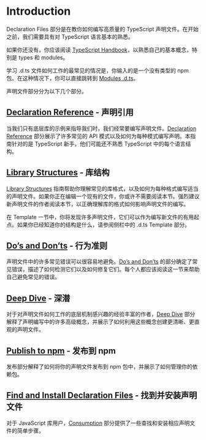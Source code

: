 # Introduction

Declaration Files 部分是在教你如何编写高质量的 TypeScript 声明文件。在开始之前，我们需要具有对 TypeScript 语言基本的熟悉。

如果你还没有，你应该阅读 [TypeScript Handbook](https://www.typescriptlang.org/docs/handbook/2/basic-types.html)，以熟悉自己的基本概念，特别是 types 和 modules。

学习 .d.ts 文件如何工作的最常见的情况是，你输入的是一个没有类型的 npm 包。在这种情况下，你可以直接跳转到 [Modules .d.ts](https://www.typescriptlang.org/docs/handbook/declaration-files/templates/module-d-ts.html)。

声明文件部分分为以下几个部分。

## [Declaration Reference](https://www.typescriptlang.org/docs/handbook/declaration-files/by-example.html) - 声明引用

当我们只有底层库的示例来指导我们时，我们经常要编写声明文件。[Declaration Reference](https://www.typescriptlang.org/docs/handbook/declaration-files/by-example.html) 部分展示了许多常见的 API 模式以及如何为每种模式编写声明。本指南针对的是 TypeScript 新手，他们可能还不熟悉 TypeScript 中的每个语言结构。

## [Library Structures](https://www.typescriptlang.org/docs/handbook/declaration-files/library-structures.html) - 库结构

[Library Structures](https://www.typescriptlang.org/docs/handbook/declaration-files/library-structures.html) 指南帮助你理解常见的库格式，以及如何为每种格式编写适当的声明文件。如果你正在编辑一个现有的文件，你或许不需要阅读本节。强烈建议新声明文件的作者阅读本节，以正确理解库的格式如何影响声明文件的编写。

在 Template 一节中，你将发现许多声明文件，它们可以作为编写新文件的有用起点。如果你已经知道你的结构是什么，请参阅侧栏中的 .d.ts Template 部分。

## [Do’s and Don’ts](https://www.typescriptlang.org/docs/handbook/declaration-files/do-s-and-don-ts.html) - 行为准则

声明文件中的许多常见错误可以很容易地避免。[Do’s and Don’ts](https://www.typescriptlang.org/docs/handbook/declaration-files/do-s-and-don-ts.html) 的部分确定了常见错误，描述了如何检测它们以及如何修复它们。每个人都应该阅读这一节来帮助自己避免常见的错误。

## [Deep Dive](https://www.typescriptlang.org/docs/handbook/declaration-files/deep-dive.html) - 深潜

对于对声明文件如何工作的底层机制感兴趣的经验丰富的作者，[Deep Dive](https://www.typescriptlang.org/docs/handbook/declaration-files/deep-dive.html) 部分解释了声明编写中的许多高级概念，并展示了如何利用这些概念创建更清晰、更直观的声明文件。

## [Publish to npm](https://www.typescriptlang.org/docs/handbook/declaration-files/publishing.html) - 发布到 npm

发布部分解释了如何将你的声明文件发布到 npm 包中，并展示了如何管理你的依赖包。

## [Find and Install Declaration Files](https://www.typescriptlang.org/docs/handbook/declaration-files/consumption.html) - 找到并安装声明文件

对于 JavaScript 库用户，[Consumption](https://www.typescriptlang.org/docs/handbook/declaration-files/consumption.html) 部分提供了一些查找和安装相应声明文件的简单步骤。
